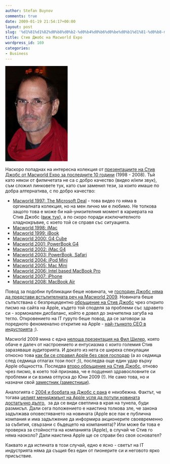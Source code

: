 ```yaml
---
author: Stefan Buynov
comments: true
date: 2009-01-19 21:54:17+00:00
layout: post
slug: '%d1%81%d1%82%d0%b8%d0%b2-%d0%b4%d0%b6%d0%be%d0%b1%d1%81-%d0%b8-macworld-expo'
title: Стив Джобс на Macworld Expo
wordpress_id: 169
categories:
- Business
---
```


[![Steve Jobs is missing Macworld](/images/2009/01/steve_jobs_macworld-197x300.jpg)](/images/2009/01/steve_jobs_macworld.jpg)

Наскоро попаднах на интересна колекция от [презентациите на Стив Джобс от Macworld Expo за последните 10 години](http://www.thestandard.com/news/2009/01/01/steve-jobs-greatest-macworld-video-hits-1998-2008) (1998 - 2008). Тъй като някои от филмчетата не са с добро качество (видео и/или звук), съм сложил линковете тук, като съм заменил тези, за които имаше по добра алтернатива, с по добро качество:
	
  * [Macworld 1997: The Microsoft Deal](http://www.youtube.com/watch?v=WxOp5mBY9IY) - това видео го няма в оргиналната колекция, но на мен лично ми е любимо. Не толкова защото това е може би най-унизителния момент в кариерата на Стив Джобс ([виж тук](/2007/11/23/divide-et-impera/)), а по скоро поради изключителното хладнокръвие, с което той се справя със ситуацията.
  * [Macworld 1998: iMac](http://www.youtube.com/watch?v=0BHPtoTctDY)
  * [Macworld 1999: iBook](http://www.youtube.com/watch?v=cdpRSj7tLiY)
  * [Macworld 2000: G4 Cube](http://www.youtube.com/watch?v=nl2vkl1A6dc)
  * [Macworld 2001: PowerBook G4](http://www.youtube.com/watch?v=bNHkrnU77m0)
  * [Macworld 2002: iMac G4](http://www.youtube.com/watch?v=06ws6M2-S3w)
  * [Macworld 2003: PowerBook, Safari](http://www.youtube.com/watch?v=Xac6NWT7EKY)
  * [Macworld 2004: iPod Mini](http://www.youtube.com/watch?v=3dxwopXL3fs)
  * [Macworld 2005: Mac Mini](http://www.youtube.com/watch?v=GJpZGeihy0s)
  * [Macworld 2006: Intel based MacBook Pro](http://www.youtube.com/watch?v=I6JWqllbhXE)
  * [Macworld 2007: iPhone](http://www.youtube.com/watch?v=PZoPdBh8KUs)
  * [Macworld 2008: MacBook Air](http://www.youtube.com/watch?v=yOKGKsdY-VI)

Повод за подобни публикации беше новината, че [господин Джобс няма да представи встъпителната реч на Macworld 2009](http://apple.slashdot.org/article.pl?sid=08/12/17/0217254&tid=3). Новината беше съпътствана с безпрецедентно [обръщение на Стив Джобс](http://www.apple.com/pr/library/2009/01/05sjletter.html) чрез открито писмо на сайта на Apple, където той споделя за проблеми със здравето си - хормонален дисбаланс, който е довел до значителна загуба на тегло. Откровението на IT гуруто беше повод, да се заговори за поредното феноменално откритие на Apple - [най-тънкото CEO в индустрията](http://xkcd.com/527/) ;).

Macworld 2009 мина с една [нелоша презентация на Фил Шилер](http://www.youtube.com/watch?v=0Br1NVEX8TA), която обаче е далеч от настроението и ентусиазма с които големия Стив заразяваше аудиторията. И докато из нета се ширеха спекулации относно това [как би се справил Apple без своя господар](http://www.slate.com/id/2208025/) (а аз седмица след седмица отлагах този пост ;)), последва още един удар върху Apple общността. Последва [второ обръщение на Стив Джобс](http://www.apple.com/pr/library/2009/01/14advisory.html), отново чрез писмо, в което той признава, че е подценил здравословните си проблеми и си взима отпуска до Юни 2009 (!). Не само това, но и назначи свой [заместник (](http://hardware.silicon.com/desktops/0,39024645,39375725,00.htm)[заместници](http://hardware.silicon.com/desktops/0,39024645,39375725,00.htm)[)](http://hardware.silicon.com/desktops/0,39024645,39375725,00.htm).

Аналогията с [2004 и борбата на Джобс с рака](http://en.wikipedia.org/wiki/Steve_Jobs#Health_concerns) е неизбежна. Фактът, че тогава [целият мениджмънт на Apple успя да потули новината достатъчно дълго](http://arstechnica.com/journals/apple.ars/2008/03/06/steve-jobss-cancer-went-unannounced-for-nine-months),  за да се види светлина в края на тунела, буди размисъл. Дали сега положението е наистина толкова зле, че закона задължава оповестяването на новината (Apple все пак е публична компания и има задължение да информира акционерите своевременно за събития, свързани с бъдещето на компанията)? Или може би това е проверка за стойността на компанията (Apple), в случай че Стив го няма наоколо? Дали наистина Apple ще се справи без своя основател?

Каквато и да истината в този случай, едно е ясно - светът на IT индустрията няма да същия без един от пионерите си и неговото ярко присъствие.

